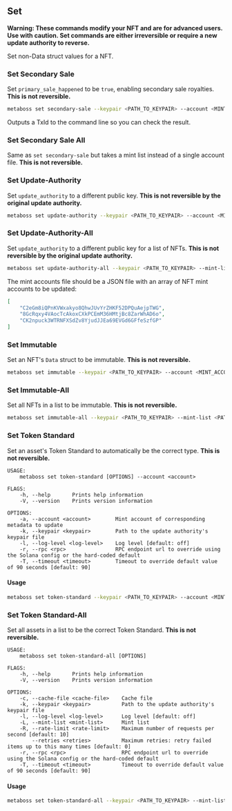 ## Set

**Warning: These commands modify your NFT and are for advanced users. Use with caution. 
Set commands are either irreversible or require a new update authority to reverse.**

Set non-Data struct values for a NFT.

### Set Secondary Sale 

Set `primary_sale_happened` to be `true`, enabling secondary sale royalties. **This is not reversible.**

```bash
metaboss set secondary-sale --keypair <PATH_TO_KEYPAIR> --account <MINT_ACCOUNT>
```

Outputs a TxId to the command line so you can check the result.

### Set Secondary Sale All

Same as `set secondary-sale` but takes a mint list instead of a single account file. **This is not reversible.**

### Set Update-Authority

Set `update_authority` to a different public key. **This is not reversible by the original update authority.**

```bash
metaboss set update-authority --keypair <PATH_TO_KEYPAIR> --account <MINT_ACCOUNT> --new-update-authority <NEW_UPDATE_AUTHORITY>
```

### Set Update-Authority-All

Set `update_authority` to a different public key for a list of NFTs. **This is not reversible by the original update authority.**

```bash
metaboss set update-authority-all --keypair <PATH_TO_KEYPAIR> --mint-list <PATH_TO_MINT_ACCOUNTS> --new-update-authority <NEW_UPDATE_AUTHORITY>
```

The mint accounts file should be a JSON file with an array of NFT mint accounts to be updated:

```json
[
    "C2eGm8iQPnKVWxakyo8QhwJUvYrZHKF52DPQuAejpTWG",
    "8GcRqxy4VAocTcAkoxCXkPCEmM36HMtjBc8ZarWhAD6o",
    "CK2npuck3WTRNFXSdZv8YjudJJEa69EVGd6GFfeSzfGP"
]
```

### Set Immutable

Set an NFT's `Data` struct to be immutable. **This is not reversible.**

```bash
metaboss set immutable --keypair <PATH_TO_KEYPAIR> --account <MINT_ACCOUNT>
```

### Set Immutable-All

Set all NFTs in a list to be immutable. **This is not reversible.**

```bash
metaboss set immutable-all --keypair <PATH_TO_KEYPAIR> --mint-list <PATH_TO_MINT_ACCOUNTS>
```

### Set Token Standard

Set an asset's Token Standard to automatically be the correct type. **This is not reversible.**

```
USAGE:
    metaboss set token-standard [OPTIONS] --account <account>

FLAGS:
    -h, --help       Prints help information
    -V, --version    Prints version information

OPTIONS:
    -a, --account <account>        Mint account of corresponding metadata to update
    -k, --keypair <keypair>        Path to the update authority's keypair file
    -l, --log-level <log-level>    Log level [default: off]
    -r, --rpc <rpc>                RPC endpoint url to override using the Solana config or the hard-coded default
    -T, --timeout <timeout>        Timeout to override default value of 90 seconds [default: 90]
```

#### Usage

```bash
metaboss set token-standard --keypair <PATH_TO_KEYPAIR> --account <MINT_ACCOUNT>
```

### Set Token Standard-All

Set all assets in a list to be the correct Token Standard. **This is not reversible.**

```
USAGE:
    metaboss set token-standard-all [OPTIONS]

FLAGS:
    -h, --help       Prints help information
    -V, --version    Prints version information

OPTIONS:
    -c, --cache-file <cache-file>    Cache file
    -k, --keypair <keypair>          Path to the update authority's keypair file
    -l, --log-level <log-level>      Log level [default: off]
    -L, --mint-list <mint-list>      Mint list
    -R, --rate-limit <rate-limit>    Maximum number of requests per second [default: 10]
        --retries <retries>          Maximum retries: retry failed items up to this many times [default: 0]
    -r, --rpc <rpc>                  RPC endpoint url to override using the Solana config or the hard-coded default
    -T, --timeout <timeout>          Timeout to override default value of 90 seconds [default: 90]
```

#### Usage

```bash
metaboss set token-standard-all --keypair <PATH_TO_KEYPAIR> --mint-list <PATH_TO_MINT_ACCOUNTS>
```